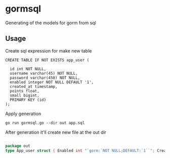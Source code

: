 # gormsql

Generating of the models for gorm from sql

## Usage

Create sql expression for make new table

```
CREATE TABLE IF NOT EXISTS app_user (

  id int NOT NULL,
  username varchar(45) NOT NULL,  
  password varchar(450) NOT NULL,  
  enabled integer NOT NULL DEFAULT '1',
  created_at timestamp, 
  points float,
  small bigint,
  PRIMARY KEY (id)  
);
```

Apply generation

```
go run gormsql.go --dir out app.sql
```

After generation it'll create new file at the out dir

```go

package out
type App_user struct { Enabled int "`gorm:`NOT NULL;DEFAULT:`1``"; Created_at time.Time; Points float64; Small int64; Id int "`gorm:`NOT NULL;PRIMARY_KEY;`"; Username string "`gorm:`NOT NULL;`"; Password string "`gorm:`NOT NULL;`" }
```

